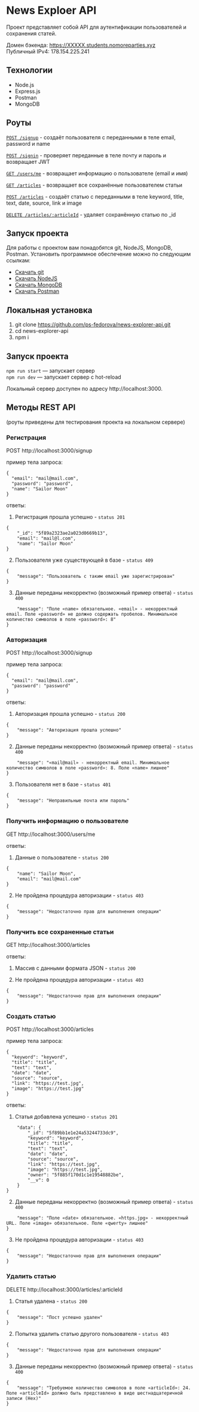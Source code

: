 # News Exploer API

Проект представляет собой API для аутентификации пользователей и сохранения статей.

Домен бэкенда: https://XXXXX.students.nomoreparties.xyz   
Публичный IPv4: 178.154.225.241
 
## Технологии
   
   * Node.js
   * Express.js
   * Postman
   * MongoDB

## Роуты 

[`POST /signup`](#Регистрация) -  создаёт пользователя с переданными в теле email, password и name

[`POST /signin`](#Авторизация)  - проверяет переданные в теле почту и пароль и возвращает JWT

[`GET /users/me`](#Получить-информацию-о-пользователе) - возвращает информацию о пользователе (email и имя)

[`GET /articles`](#Получить-все-сохраненные-статьи) - возвращает все сохранённые пользователем статьи

[`POST /articles`](#Создать-статью) - создаёт статью с переданными в теле keyword, title, text, date, source, link и image

[`DELETE /articles/:articleId`](#Удалить-статью) - удаляет сохранённую статью  по _id

## Запуск проекта

Для работы с проектом вам понадобятся git, NodeJS, MongoDB, Postman. Установить программное обеспечение можно по следующим ссылкам:

* [Скачать git](https://git-scm.com/book/en/v2/Getting-Started-Installing-Git)
* [Скачать NodeJS](https://nodejs.org/en/download/package-manager/)
* [Скачать MongoDB](https://docs.mongodb.com/manual/administration/install-community/)
* [Скачать Postman](https://www.postman.com/downloads/)

## Локальная установка

1. git clone https://github.com/ps-fedorova/news-explorer-api.git
2. cd news-explorer-api
3. npm i

## Запуск проекта

`npm run start` — запускает сервер   
`npm run dev` — запускает сервер с hot-reload

Локальный сервер доступен по адресу http://localhost:3000.

## Методы REST API 
(роуты приведены для тестирования проекта на локальном сервере)

### **Регистрация** 
POST http://localhost:3000/signup

пример тела запроса:
```
{
  "email": "mail@mail.com",
  "password": "password",
  "name": "Sailor Moon"
}
```
ответы:

1. Регистрация прошла успешно - `status 201`

```
{
    "_id": "5f89a2323ae2a023d0669b13",
    "email": "mail@l.com",
    "name": "Sailor Moon"
}
```

2. Пользователя уже существующей в базе - `status 409`
```
{
    "message": "Пользователь с таким email уже зарегистрирован"
}
```
3. Данные переданы некорректно (возможный пример ответа) - `status 400` 

```{
    "message": "Поле «name» обязательное. «email» - некорректный email. Поле «password» не должно содержать пробелов. Минимальное количество символов в поле «password»: 8"
}
```
### **Авторизация** 
POST http://localhost:3000/signup

пример тела запроса:
```
{
  "email": "mail@mail.com",
  "password": "password"
}
```
ответы:

1. Авторизация прошла успешно - `status 200`

```
{
    "message": "Авторизация прошла успешно"
}
```
2. Данные переданы некорректно (возможный пример ответа) - `status 400` 

```{
    "message": "«mail@mail» - некорректный email. Минимальное количество символов в поле «password»: 8. Поле «name» лишнее"
}
```

3. Пользователя нет в базе - `status 401` 

```
{
    "message": "Неправильные почта или пароль"
}
```
### **Получить информацию о пользователе**
GET http://localhost:3000/users/me

ответы:

1. Данные о пользователе - `status 200`
```
{
    "name": "Sailor Moon",
    "email": "mail@mail.com"
}
```

2. Не пройдена процедура авторизации - `status 403`
```
{
    "message": "Недостаточно прав для выполнения операции"
}
```
### **Получить все сохраненные статьи**
GET http://localhost:3000/articles

ответы:

1. Массив с данными формата JSON - `status 200`

2. Не пройдена процедура авторизации - `status 403`
```
{
    "message": "Недостаточно прав для выполнения операции"
}
```
### **Создать статью**
POST http://localhost:3000/articles

пример тела запроса:
```
{
  "keyword": "keyword",
  "title": "title",
  "text": "text",
  "date": "date",
  "source": "source",
  "link": "https://test.jpg",
  "image": "https://test.jpg"
}

```
ответы:
1. Статья добавлена успешно - `status 201`

```{
    "data": {
        "_id": "5f89bb1e1e24a53244733dc9",
        "keyword": "keyword",
        "title": "title",
        "text": "text",
        "date": "date",
        "source": "source",
        "link": "https://test.jpg",
        "image": "https://test.jpg",
        "owner": "5f885f170d1c1e19548882be",
        "__v": 0
    }
}
```
2. Данные переданы некорректно (возможный пример ответа) - `status 400` 

```{
    "message": "Поле «date» обязательное. «https.jpg» - некорректный URL. Поле «image» обязательное. Поле «qwerty» лишнее"
}
```
3. Не пройдена процедура авторизации - `status 403`
```
{
    "message": "Недостаточно прав для выполнения операции"
}
```

### **Удалить статью**
DELETE http://localhost:3000/articles/:articleId

1. Статья удалена - `status 200`

```
{
    "message": "Пост успешно удален"
}
```
2. Попытка удалить статью другого пользователя - `status 403`
```
{
    "message": "Недостаточно прав для выполнения операции"
}
```
3. Данные переданы некорректно (возможный пример ответа) - `status 400` 

```
{
    "message": "Требуемое количество символов в поле «articleId»: 24. Поле «articleId» должно быть представлено в виде шестнадцатеричной записи (Hex)"
}
```
